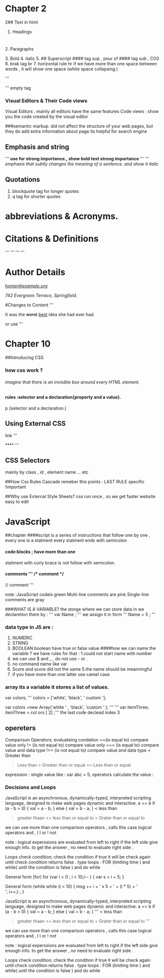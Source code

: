 # Chapter 2
2## Text in html
1. Headings 
<h1></h1>
2. Paragraphs
<p> </p>
3. Bold <b></b>
4. italic <i></i>
5.
## Superscript
#### tag sup  , pour of 
#### tag sub , CO2
6. brak tag 
br 
7. horizontal rule  
hr
if we have more than one space between words , it will show one space (white space collapsing.)

''' </p> ''' empty tag

### Visual Editors & Their Code views
Visual Editors : mainly all editors have the same features
Code views :
show you the code created by the visual editor

###semantic markup.
did not affect the
structure of your web pages, but they do add extra information about page 
its helpful for search engine


## Emphasis and string

''' <strong> use for strong importance., show bold text strong importance </strong > '''
''' <em>emphasis that subtly changes
the meaning of a sentence. and show it italic</em>

## Quotations
1. blockquote tag  for longer quotes
2. q  tag for shorter quotes

# abbreviations & Acronyms.
<abbr> </abbr> 
# Citations & Definitions
''' <cite> ''' 
''' <dfn> '''

# Author Details
<address>
<p><a href="mailto:homer@example.org">
homer@example.org</a></p>
<p>742 Evergreen Terrace, Springfield.</p>
</address>

#Changes to Content
''' <p>It was the <del>worst</del> <ins>best</ins> idea
she had ever had.</p>

or use <s></s> ''' 

# Chapter 10
##Introducing CSS
### how css work ?
###### imagine that there is an invisible box around every HTML element.

#### rules :selector and a declaration{property and a value}.
p {selector and a declaration.}

## Using External CSS
link 
'''
<link href="css/styles.css" type="text/css"
rel="stylesheet" /
'''
## Using Internal CSS
inside head ''' <style type="text/css">
**** '''


## CSS Selectors
mainly by class , id , element name ... etc 

##How Css Rules Cascade
remeber this points :
LAST RULE
specific
!important

##Why use External Style Sheets?
css run once , so we get faster website 
easy to edit 

# JavaScript
##chapter
####script is a series of instructions that follow one by one , every one is a statment every statment ends with semicolon 
#### code blocks ; have more than one 
statment with curly brace is not follow with semicolon.
#### comments '''  /* comment */ 
// comment ''' 

note :JavaScript codeis green
Multi-line comments are pink
Single-line comments are gray

###WHAT IS A VARIABLE?
the storge where we can store data in 
we declaretion them by : 
''' var Name ; ''' 
we assign it in form 
''' Name  =  5 ; ''' 
### data type in JS are : 
1. NUMERIC
2. STRING
3. BOOLEAN 
boolean have true or false value 
####how we can name the variable ?
we have rules for that :
1.could not start name with number 
2. we can use $ and _ , do not use - or . 
3. no command name like var 
4. Score and score did not the same 
5.the name should be meanningful
6. if you have more than one latter use camel case 

### array its a variable it stores a list of values.

var colors;
''' colors = ['white', 'black', ' custom '];

var colors =new Array('white ' ,
'black',
'custom ' ); ''' 
''' var itemThree;
itemThree = col ors [ 2] ;''' 
the last code declead index 3 

## opereters 
Comparison Operators; evaluateing condation 
==(is equal to) compare value only 
!= (is not equal to) compare value only 
=== (is  equal to) compare value and data type 
!== (is not equal to) compare value and data type 
< Greater than 
> Less than
>= Greater than or equal 
<= Less than or equal

expression : 
single value like : var abc = 5;
operators calculate the value : 


### Decisions and Loops
  JavaScript is an asynchronous, dynamically-typed, interpreted scripting language, designed to make web pages dynamic and interactive. 
  a == b 
if (a - b > 0) {
  val = a - b;
} else {
  val = b - a;
} 
< less than 
> greater thaan 
<= less than or equal to 
>= Grater than or equal to 



we can use more than one comparison operators , calls this case logical operators 
and , I I or ! not 


note : logical experssions are evaluated from left to right 
if the left side give enough info. to get the answer , no need to evaluate right side . 


Loops check condition; check the condition if true it will be check again until check condition returns false . 
type loops : 
FOR (limiting time ) and while( until the condition is false ) and do while 
 

 General form (for)
  for (var i = 0 ; i < 10;i--  ) {
      var s = i +  5;
  }

 General form (while
 while (i < 10) {
msg += i + ' x 5 = ' + (i * 5) + '<br I>';
i++;) ;
 }


  JavaScript is an asynchronous, dynamically-typed, interpreted scripting language, designed to make web pages dynamic and interactive. 
  a == b 
if (a - b > 0) {
  val = a - b;
} else {
  val = b - a;
} 
'''
< less than 
> greater thaan 
<= less than or equal to 
>= Grater than or equal to '''



we can use more than one comparison operators , calls this case logical operators 
and , I I or ! not 


note : logical experssions are evaluated from left to right 
if the left side give enough info. to get the answer , no need to evaluate right side . 


Loops check condition; check the condition if true it will be check again until check condition returns false . 
type loops : 
FOR (limiting time ) and while( until the condition is false ) and do while 
 
